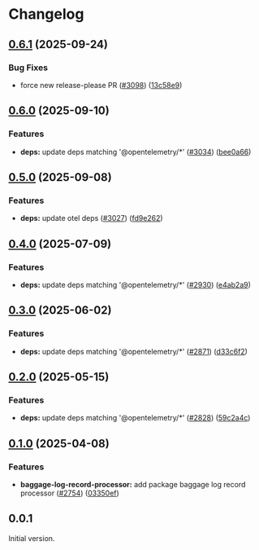 <!-- markdownlint-disable MD007 MD034 -->
# Changelog

## [0.6.1](https://github.com/open-telemetry/opentelemetry-js-contrib/compare/baggage-log-record-processor-v0.6.0...baggage-log-record-processor-v0.6.1) (2025-09-24)


### Bug Fixes

* force new release-please PR ([#3098](https://github.com/open-telemetry/opentelemetry-js-contrib/issues/3098)) ([13c58e9](https://github.com/open-telemetry/opentelemetry-js-contrib/commit/13c58e9ad77b266a03e34ffd4b61ab18c86f9d73))

## [0.6.0](https://github.com/open-telemetry/opentelemetry-js-contrib/compare/baggage-log-record-processor-v0.5.0...baggage-log-record-processor-v0.6.0) (2025-09-10)


### Features

* **deps:** update deps matching '@opentelemetry/*' ([#3034](https://github.com/open-telemetry/opentelemetry-js-contrib/issues/3034)) ([bee0a66](https://github.com/open-telemetry/opentelemetry-js-contrib/commit/bee0a66ef825145fb1a9b172c3468ccf0c97a820))

## [0.5.0](https://github.com/open-telemetry/opentelemetry-js-contrib/compare/baggage-log-record-processor-v0.4.0...baggage-log-record-processor-v0.5.0) (2025-09-08)


### Features

* **deps:** update otel deps ([#3027](https://github.com/open-telemetry/opentelemetry-js-contrib/issues/3027)) ([fd9e262](https://github.com/open-telemetry/opentelemetry-js-contrib/commit/fd9e262fabf4e8fd8e246b8967892fa26442968a))

## [0.4.0](https://github.com/open-telemetry/opentelemetry-js-contrib/compare/baggage-log-record-processor-v0.3.0...baggage-log-record-processor-v0.4.0) (2025-07-09)


### Features

* **deps:** update deps matching '@opentelemetry/*' ([#2930](https://github.com/open-telemetry/opentelemetry-js-contrib/issues/2930)) ([e4ab2a9](https://github.com/open-telemetry/opentelemetry-js-contrib/commit/e4ab2a932084016f9750bd09d3f9a469c44628ea))

## [0.3.0](https://github.com/open-telemetry/opentelemetry-js-contrib/compare/baggage-log-record-processor-v0.2.0...baggage-log-record-processor-v0.3.0) (2025-06-02)


### Features

* **deps:** update deps matching '@opentelemetry/*' ([#2871](https://github.com/open-telemetry/opentelemetry-js-contrib/issues/2871)) ([d33c6f2](https://github.com/open-telemetry/opentelemetry-js-contrib/commit/d33c6f232a3c5673e618fa62692d2d3bbfe4c0fc))

## [0.2.0](https://github.com/open-telemetry/opentelemetry-js-contrib/compare/baggage-log-record-processor-v0.1.0...baggage-log-record-processor-v0.2.0) (2025-05-15)


### Features

* **deps:** update deps matching '@opentelemetry/*' ([#2828](https://github.com/open-telemetry/opentelemetry-js-contrib/issues/2828)) ([59c2a4c](https://github.com/open-telemetry/opentelemetry-js-contrib/commit/59c2a4c002992518da2d91b4ceb24f8479ad2346))

## [0.1.0](https://github.com/open-telemetry/opentelemetry-js-contrib/compare/baggage-log-record-processor-v0.0.1...baggage-log-record-processor-v0.1.0) (2025-04-08)


### Features

* **baggage-log-record-processor:** add package baggage log record processor ([#2754](https://github.com/open-telemetry/opentelemetry-js-contrib/issues/2754)) ([03350ef](https://github.com/open-telemetry/opentelemetry-js-contrib/commit/03350efea65a9c13dcb32d01fc9d41b008723152))

## 0.0.1

Initial version.

